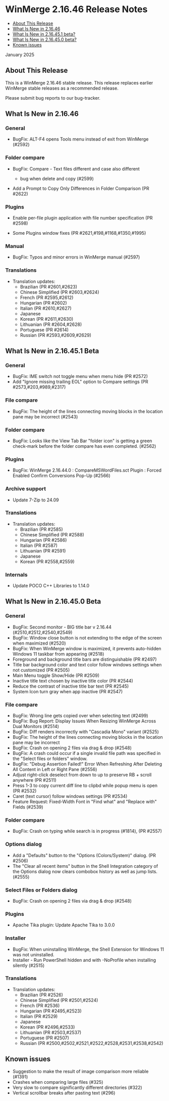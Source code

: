 # WinMerge 2.16.46 Release Notes

- [About This Release](#about-this-release)
- [What Is New in 2.16.46](#what-is-new-in-21646)
- [What Is New in 2.16.45.1 beta?](#what-is-new-in-216451-beta)
- [What Is New in 2.16.45.0 beta?](#what-is-new-in-216450-beta)
- [Known issues](#known-issues)

January 2025

## About This Release

This is a WinMerge 2.16.46 stable release.
This release replaces earlier WinMerge stable releases as a recommended release.

Please submit bug reports to our bug-tracker.

## What Is New in 2.16.46

### General

- BugFix: ALT-F4 opens Tools menu instead of exit from WinMerge (#2592)

### Folder compare

- BugFix: Compare - Text files different and case also different
    - bug when delete and copy (#2599)

- Add a Prompt to Copy Only Differences in Folder Comparison (PR #2622)

### Plugins

- Enable per-file plugin application with file number specification (PR #2598)

- Some Plugins window fixes (PR #2621,#198,#1168,#1350,#1995)

### Manual

- BugFix: Typos and minor errors in WinMerge manual (#2597)

### Translations

- Translation updates:
  - Brazilian (PR #2601,#2623)
  - Chinese Simplified (PR #2603,#2624) 
  - French (PR #2595,#2612)
  - Hungarian (PR #2602)
  - Italian (PR #2610,#2627)
  - Japanese
  - Korean (PR #2611,#2630)
  - Lithuanian (PR #2604,#2628)
  - Portuguese (PR #2614)
  - Russian (PR #2593,#2609,#2629)

## What Is New in 2.16.45.1 Beta

### General

- BugFix: IME switch not toggle menu when menu hide (PR #2572)
- Add "Ignore missing trailing EOL" option to Compare settings
    (PR #2573,#203,#989,#2317)

### File compare

- BugFix: The height of the lines connecting moving blocks in the location
    pane may be incorrect (#2543)

### Folder compare

- BugFix: Looks like the View Tab Bar "folder icon" is getting a green
    check-mark before the folder compare has even completed. (#2562)

### Plugins

- BugFix: WinMerge 2.16.44.0 : CompareMSWordFiles.sct Plugin : Forced Enabled
    Confirm Conversions Pop-Up (#2566)

### Archive support

- Update 7-Zip to 24.09

### Translations

- Translation updates:
  - Brazilian (PR #2585)
  - Chinese Simplified (PR #2588) 
  - Hungarian (PR #2586)
  - Italian (PR #2587)
  - Lithuanian (PR #2591)
  - Japanese
  - Korean (PR #2558,#2559)

### Internals

- Update POCO C++ Libraries to 1.14.0

## What Is New in 2.16.45.0 Beta

### General

- BugFix: Second monitor - BIG title bar v 2.16.44 (#2510,#2512,#2540,#2549)
- BugFix: Window close button is not extending to the edge of the screen
    when maximized (#2520)
- BugFix: When WinMerge window is maximized, it prevents auto-hidden Windows
    11 taskbar from appearing (#2518)
- Foreground and background title bars are distinguishable (PR #2497)
- Title bar background color and text color follow windows settings when not
    customized (PR #2505)
- Main Menu toggle Show/Hide (PR #2509)
- Inactive title text chosen by inactive title color (PR #2544)
- Reduce the contrast of inactive title bar text (PR #2545)
- System Icon turn gray when app inactive (PR #2547)

### File compare

- BugFix: Wrong line gets copied over when selecting text (#2499)
- BugFix: Bug Report: Display Issues When Resizing WinMerge Across Dual
    Monitors (#2514)
- BugFix: Diff renders incorrectly with "Cascadia Mono" variant (#2525)
- BugFix: The height of the lines connecting moving blocks in the location
    pane may be incorrect
- BugFix: Crash on opening 2 files via drag & drop (#2548)
- BugFix: A crash could occur if a single invalid file path was specified in
    the "Select files or folders" window.
- BugFix: "Debug Assertion Failed!" Error When Refreshing After Deleting All
    Content in Left or Right Pane (#2556)
- Adjust right-click deselect from down to up to preserve RB + scroll anywhere
    (PR #2511)
- Press 1-3 to copy current diff line to clipbd while popup menu is open
    (PR #2532)
- Caret (text cursor) follow windows settings (PR #2534)
- Feature Request: Fixed-Width Font in "Find what" and "Replace with" Fields
    (#2539)

### Folder compare

- BugFix: Crash on typing while search is in progress (#1814), (PR #2557)

### Options dialog

- Add a "Defaults" button to the "Options (Colors/System)" dialog. (PR #2506)
- The "Clear all recent items" button in the Shell Integration category of the
    Options dialog now clears combobox history as well as jump lists. (#2555)

### Select Files or Folders dialog

- BugFix: Crash on opening 2 files via drag & drop (#2548)

### Plugins

- Apache Tika plugin: Update Apache Tika to 3.0.0

### Installer

- BugFix: When uninstalling WinMerge, the Shell Extension for Windows 11 was
    not uninstalled.
- Installer - Run PowerShell hidden and with -NoProfile when installing
    silently (#2515)

### Translations

- Translation updates:
  - Brazilian (PR #2526)
  - Chinese Simplified (PR #2501,#2524) 
  - French (PR #2536)
  - Hungarian (PR #2495,#2523)
  - Italian (PR #2529)
  - Japanese
  - Korean (PR #2496,#2533)
  - Lithuanian (PR #2503,#2537)
  - Portuguese (PR #2507)
  - Russian (PR #2500,#2502,#2521,#2522,#2528,#2531,#2538,#2542)

## Known issues

 - Suggestion to make the result of image comparison more reliable (#1391)
 - Crashes when comparing large files (#325)
 - Very slow to compare significantly different directories (#322)
 - Vertical scrollbar breaks after pasting text (#296)

